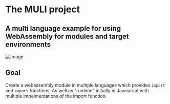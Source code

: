# The MULI project
## A multi language example for using WebAssembly for modules and target environments

![image](https://user-images.githubusercontent.com/478193/166119978-9fa087c5-5e76-49e8-8aa9-9a2d787184b4.png)


## Goal

Create a webassembly module in multiple languages which provides ```import``` and ```export``` functions. As well as "runtime" initially in Javascript with multiple impelmentations of the import function. 


